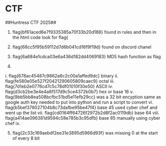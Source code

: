 # CTF

##Huntress CTF 2025##

1. flag{bf61aced6e7f9335385a70f33b20d188}     found in rules and then in the html code look for flag{

2. flag{68cc5f95b59112d7d6b041cd16f9f19d}  found on discord chanel

3. flag{6a684e1cdca03e6a436d182dd4069183}  MD5 hash function as flag

4.
i. flag{678ac45487c9862a6c2c00a1affed9dc}  binary
ii. flag{fe580e05e527f20421290605809caec9}  octal
iii. flag{7d1eb2e0776cd7c5c78df01010f30e50}  ASCII 
iv. flag{d3cb2be3e4e4a8f517d9c5ce4372b0b7}  hex or base 16
v. flag{9bb5bb8ea508bcfbc51bd5e11efb29cc}   was a 32 bit encyption same as google auth key needed to put into python and run a script to convert
vi. flag{b5bef376027104b8c73dafbe95be47f4}  base 45   used cyber chef and went up the list
vii. flag{cd0164ff64726f2972b2d8f2ac0119db}  base 64
viii. flag{a414ae096381d9594c58e785b3c95dfb} base 85  manually using cyber chef
ix.

5. flag{2c33c169aebdf2ee31e3895d5966d93f} was missing 0 at the start of every 8 bit

   

